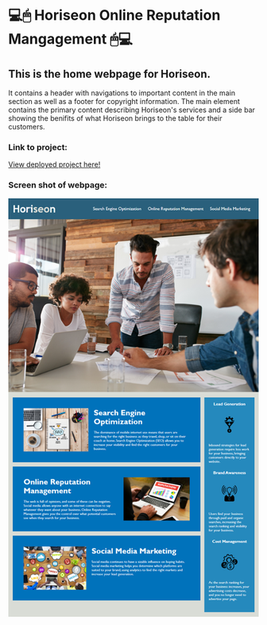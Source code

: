 # 💻🖱 Hori**seo**n Online Reputation Mangagement 🖱💻

## This is the home webpage for Horiseon.

It contains a header with navigations to important content in the main section as well as a footer for copyright information. The main element contains the primary content describing Horiseon's services and a side bar showing the benifits of what Horiseon brings to the table for their customers. 

### Link to project:
[View deployed project here!](https://caseyderiso.github.io/Horiseon/)

### Screen shot of webpage:
![Horiseon main page screenshot](/assets/images/UOT_Mockup.png)